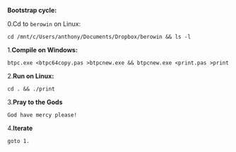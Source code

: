 **Bootstrap cycle:**


0.Cd to `berowin` on Linux:

    cd /mnt/c/Users/anthony/Documents/Dropbox/berowin && ls -l
    
1.**Compile on Windows:**

    btpc.exe <btpc64copy.pas >btpcnew.exe && btpcnew.exe <print.pas >print
    
2.**Run on Linux:**
   
    cd . && ./print
    
3.**Pray to the Gods**

    God have mercy please!

4.**Iterate**

    goto 1.
